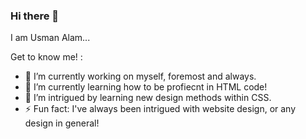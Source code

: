 ### Hi there 👋

I am Usman Alam...

Get to know me! :

- 🔭 I’m currently working on myself, foremost and always. 
- 🌱 I’m currently learning how to be profiecnt in HTML code!
- 👯 I’m intrigued by learning new design methods within CSS. 
- ⚡ Fun fact: I've always been intrigued with website design, or any design in general!



